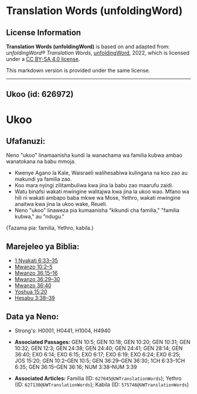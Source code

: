 # Translation Words (unfoldingWord)

## License Information

**Translation Words (unfoldingWord)** is based on and adapted from: _unfoldingWord® Translation Words_, [unfoldingWord](https://unfoldingword.org/utw), 2022, which is licensed under a [CC BY-SA 4.0 license](https://creativecommons.org/licenses/by-sa/4.0/legalcode.en).

This markdown version is provided under the same license.



--------------------------------

## Ukoo (id: 626972)

Ukoo
====

Ufafanuzi:
----------

Neno "ukoo" linamaanisha kundi la wanachama wa familia kubwa ambao wanatokana na babu mmoja.

* Kwenye Agano la Kale, Waisraeli walihesabiwa kulingana na koo zao au makundi ya familia zao.
* Koo mara nyingi zilitambuliwa kwa jina la babu zao maarufu zaidi.
* Watu binafsi wakati mwingine walitajwa kwa jina la ukoo wao. Mfano wa hili ni wakati ambapo baba mkwe wa Mose, Yethro, wakati mwingine anaitwa kwa jina la ukoo wake, Reueli.
* Neno "ukoo" linaweza pia kumaanisha "kikundi cha familia," "familia kubwa," au "ndugu."

(Tazama pia: familia, Yethro, kabila.)

Marejeleo ya Biblia:
--------------------

* [1 Nyakati 6:33–35](https://ref.ly/1Chr6:33-1Chr6:35)
* [Mwanzo 10:2–5](https://ref.ly/Gen10:2-Gen10:5)
* [Mwanzo 36:15–16](https://ref.ly/Gen36:15-Gen36:16)
* [Mwanzo 36:29–30](https://ref.ly/Gen36:29-Gen36:30)
* [Mwanzo 36:40](https://ref.ly/Gen36:40)
* [Yoshua 15:20](https://ref.ly/Josh15:20)
* [Hesabu 3:38–39](https://ref.ly/Num3:38-Num3:39)

Data ya Neno:
-------------

* Strong's: H0001, H0441, H1004, H4940

* **Associated Passages:** GEN 10:5; GEN 10:18; GEN 10:20; GEN 10:31; GEN 10:32; GEN 12:3; GEN 24:38; GEN 24:40; GEN 24:41; GEN 28:14; GEN 36:40; EXO 6:14; EXO 6:15; EXO 6:17; EXO 6:19; EXO 6:24; EXO 6:25; JOS 15:20; GEN 10:2–GEN 10:5; GEN 36:29–GEN 36:30; 1CH 6:33–1CH 6:35; GEN 36:15–GEN 36:16; NUM 3:38–NUM 3:39
* **Associated Articles:** Familia (ID: `627045@UWTranslationWords`); Yethro (ID: `627130@UWTranslationWords`); Kabila (ID: `575746@UWTranslationWords`)

